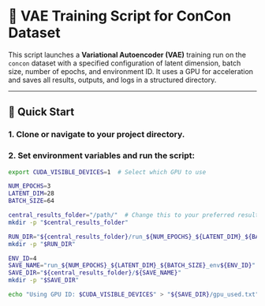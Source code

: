 # 🧠 VAE Training Script for ConCon Dataset

This script launches a **Variational Autoencoder (VAE)** training run on the `concon` dataset with a specified configuration of latent dimension, batch size, number of epochs, and environment ID. It uses a GPU for acceleration and saves all results, outputs, and logs in a structured directory.

---

## 🚀 Quick Start

### 1. Clone or navigate to your project directory.

### 2. Set environment variables and run the script:

```bash
export CUDA_VISIBLE_DEVICES=1  # Select which GPU to use

NUM_EPOCHS=3
LATENT_DIM=28
BATCH_SIZE=64

central_results_folder="/path/"  # Change this to your preferred results path
mkdir -p "$central_results_folder"

RUN_DIR="${central_results_folder}/run_${NUM_EPOCHS}_${LATENT_DIM}_${BATCH_SIZE}"
mkdir -p "$RUN_DIR"

ENV_ID=4
SAVE_NAME="run_${NUM_EPOCHS}_${LATENT_DIM}_${BATCH_SIZE}_env${ENV_ID}"
SAVE_DIR="${central_results_folder}/${SAVE_NAME}"
mkdir -p "$SAVE_DIR"

echo "Using GPU ID: $CUDA_VISIBLE_DEVICES" > "${SAVE_DIR}/gpu_used.txt"


